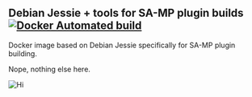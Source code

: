 ## Debian Jessie + tools for SA-MP plugin builds [![Docker Automated build](https://img.shields.io/badge/docker-ready-blue.svg)](https://hub.docker.com/r/maddinat0r/debian-samp/)
Docker image based on Debian Jessie specifically for SA-MP plugin building.

Nope, nothing else here.

![Hi](https://media.giphy.com/media/mP47tgdWChow8/giphy.gif)
